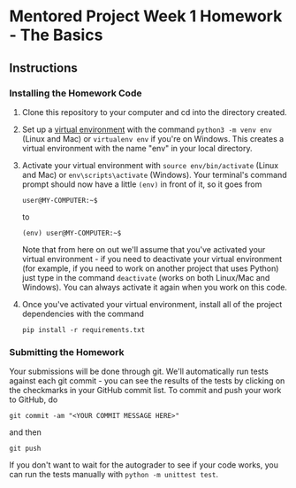 # Mentored Project Week 1 Homework - The Basics

## Instructions

### Installing the Homework Code

1. Clone this repository to your computer and cd into the directory created.

2. Set up a [virtual environment](http://docs.python-guide.org/en/latest/dev/virtualenvs/) with the command `python3 -m venv env`
   (Linux and Mac) or `virtualenv env` if you're on Windows. This creates a virtual environment with the name "env" in your local directory.

3. Activate your virtual environment with `source env/bin/activate` (Linux and Mac) or `env\scripts\activate` (Windows). Your
   terminal's command prompt should now have a little `(env)` in front of it, so it goes from
   ```
   user@MY-COMPUTER:~$
   ```
   to
   ```
   (env) user@MY-COMPUTER:~$
   ```
   Note that from here on out we'll assume that you've activated your virtual environment - if you need to deactivate your virtual
   environment (for example, if you need to work on another project that uses Python) just type in the command `deactivate` (works on
   both Linux/Mac and Windows). You can always activate it again when you work on this code.

4. Once you've activated your virtual environment, install all of the project dependencies with the command
   ```
   pip install -r requirements.txt
   ```

### Submitting the Homework

Your submissions will be done through git. We'll automatically run tests against each git commit - you can see the results
of the tests by clicking on the checkmarks in your GitHub commit list. To commit and push your work to GitHub, do
```
git commit -am "<YOUR COMMIT MESSAGE HERE>"
```
and then
```
git push
```

If you don't want to wait for the autograder to see if your code works, you can run the tests manually with `python -m unittest test`.
